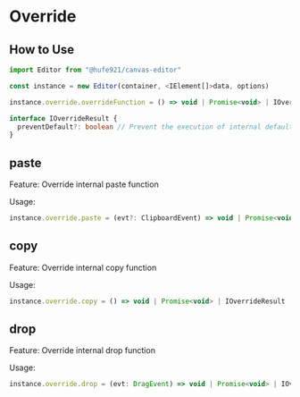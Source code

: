 # Override

## How to Use

```javascript
import Editor from "@hufe921/canvas-editor"

const instance = new Editor(container, <IElement[]>data, options)

instance.override.overrideFunction = () => void | Promise<void> | IOverrideResult | Promise<IOverrideResult>
```

```typescript
interface IOverrideResult {
  preventDefault?: boolean // Prevent the execution of internal default method. Default prevent
}
```

## paste

Feature: Override internal paste function

Usage:

```javascript
instance.override.paste = (evt?: ClipboardEvent) => void | Promise<void> | IOverrideResult | Promise<IOverrideResult>
```

## copy

Feature: Override internal copy function

Usage:

```javascript
instance.override.copy = () => void | Promise<void> | IOverrideResult | Promise<IOverrideResult>
```

## drop

Feature: Override internal drop function

Usage:

```javascript
instance.override.drop = (evt: DragEvent) => void | Promise<void> | IOverrideResult | Promise<IOverrideResult>
```
